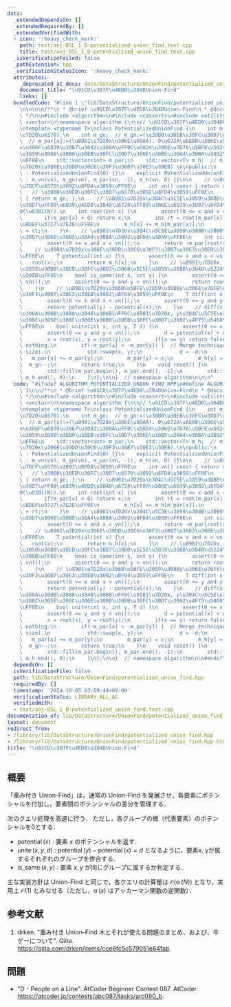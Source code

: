 ```yaml
---
data:
  _extendedDependsOn: []
  _extendedRequiredBy: []
  _extendedVerifiedWith:
  - icon: ':heavy_check_mark:'
    path: test/aoj-DSL_1_B-potentialized_union_find.test.cpp
    title: test/aoj-DSL_1_B-potentialized_union_find.test.cpp
  _isVerificationFailed: false
  _pathExtension: hpp
  _verificationStatusIcon: ':heavy_check_mark:'
  attributes:
    _deprecated_at_docs: docs/DataStructure/UnionFind/potentialized_union_find.md
    document_title: "\u91CD\u307F\u4ED8\u304DUnion-Find"
    links: []
  bundledCode: "#line 1 \"lib/DataStructure/UnionFind/potentialized_union_find.hpp\"\
    \n\n\n\n/**\n * @brief \u91CD\u307F\u4ED8\u304DUnion-Find\n * @docs docs/DataStructure/UnionFind/potentialized_union_find.md\n\
    \ */\n\n#include <algorithm>\n#include <cassert>\n#include <utility>\n#include\
    \ <vector>\n\nnamespace algorithm {\n\n// \u91CD\u307F\u4ED8\u304DUnion-Find\uFF0E\
    \ntemplate <typename T>\nclass PotentializedUnionFind {\n    int m_vn;  // m_vn:=(\u8981\
    \u7D20\u6570).\n    int m_gn;  // m_gn:=(\u30B0\u30EB\u30FC\u30D7\u6570).\n  \
    \  // m_par[x]:=(\u8981\u7D20x\u306E\u89AA). 0\u672A\u6E80\u306E\u5834\u5408\uFF0C\
    x\u306F\u6839\u3067\u3042\u308A\uFF0C\u5024\u306E\u7D76\u5BFE\u5024\u306F\u5C5E\
    \u3059\u308B\u30B0\u30EB\u30FC\u30D7\u306E\u30B5\u30A4\u30BA\u3092\u8868\u3059\
    \uFF0E\n    std::vector<int> m_par;\n    std::vector<T> m_h;  // m_h[x]:=(\u8981\
    \u7D20x\u306E\u30DD\u30C6\u30F3\u30B7\u30E3\u30EB).\n\npublic:\n    PotentializedUnionFind()\
    \ : PotentializedUnionFind(0) {}\n    explicit PotentializedUnionFind(size_t vn)\
    \ : m_vn(vn), m_gn(vn), m_par(vn, -1), m_h(vn, 0) {}\n\n    // \u8981\u7D20\u306E\
    \u7DCF\u6570\u3092\u8FD4\u3059\uFF0E\n    int vn() const { return m_vn; };\n \
    \   // \u30B0\u30EB\u30FC\u30D7\u6570\u3092\u8FD4\u3059\uFF0E\n    int gn() const\
    \ { return m_gn; };\n    // \u8981\u7D20x\u304C\u5C5E\u3059\u308B\u30B0\u30EB\u30FC\
    \u30D7\uFF08\u6839\u4ED8\u304D\u6728\uFF09\u306E\u6839\u3092\u8FD4\u3059\uFF0E\
    O(\u03B1(N)).\n    int root(int x) {\n        assert(0 <= x and x < vn());\n \
    \       if(m_par[x] < 0) return x;\n        int rt = root(m_par[x]);  // \u7D4C\
    \u8DEF\u5727\u7E2E\uFF0E\n        m_h[x] += m_h[m_par[x]];\n        return m_par[x]\
    \ = rt;\n    }\n    // \u8981\u7D20x\u304C\u5C5E\u3059\u308B\u30B0\u30EB\u30FC\
    \u30D7\u306E\u30B5\u30A4\u30BA\u3092\u8FD4\u3059\uFF0E\n    int size(int x) {\n\
    \        assert(0 <= x and x < vn());\n        return -m_par[root(x)];\n    }\n\
    \    // \u8981\u7D20x\u306E\u30DD\u30C6\u30F3\u30B7\u30E3\u30EB\u3092\u8FD4\u3059\
    \uFF0E\n    T potential(int x) {\n        assert(0 <= x and x < vn());\n     \
    \   root(x);\n        return m_h[x];\n    }\n    // \u8981\u7D20x, y\u304C\u540C\
    \u3058\u30B0\u30EB\u30FC\u30D7\u306B\u5C5E\u3059\u308B\u304B\u5224\u5B9A\u3059\
    \u308B\uFF0E\n    bool is_same(int x, int y) {\n        assert(0 <= x and x <\
    \ vn());\n        assert(0 <= y and y < vn());\n        return root(x) == root(y);\n\
    \    }\n    // \u8981\u7D20x\u306B\u5BFE\u3059\u308By\u306E\u76F8\u5BFE\u30DD\u30C6\
    \u30F3\u30B7\u30E3\u30EB\u3092\u8FD4\u3059\uFF0E\n    T diff(int x, int y) {\n\
    \        assert(0 <= x and x < vn());\n        assert(0 <= y and y < vn());\n\
    \        return potential(y) - potential(x);\n    }\n    // diff(x,y)==d \u3068\
    \u306A\u308B\u3088\u3046\u306B\uFF0C\u8981\u7D20x, y\u304C\u5C5E\u3059\u308B\u305D\
    \u308C\u305E\u308C\u306E\u30B0\u30EB\u30FC\u30D7\u3092\u4F75\u5408\u3059\u308B\
    \uFF0E\n    bool unite(int x, int y, T d) {\n        assert(0 <= x and x < vn());\n\
    \        assert(0 <= y and y < vn());\n        d = potential(x) + d - potential(y);\n\
    \        x = root(x), y = root(y);\n        if(x == y) return false;     // Do\
    \ nothing.\n        if(-m_par[x] < -m_par[y]) {  // Merge technique (union by\
    \ size).\n            std::swap(x, y);\n            d = -d;\n        }\n     \
    \   m_par[x] += m_par[y];\n        m_par[y] = x;\n        m_h[y] = d;\n      \
    \  m_gn--;\n        return true;\n    }\n    void reset() {\n        m_gn = vn();\n\
    \        std::fill(m_par.begin(), m_par.end(), -1);\n        std::fill(m_h.begin(),\
    \ m_h.end(), 0);\n    }\n};\n\n}  // namespace algorithm\n\n\n"
  code: "#ifndef ALGORITHM_POTENTIALIZED_UNION_FIND_HPP\n#define ALGORITHM_POTENTIALIZED_UNION_FIND_HPP\
    \ 1\n\n/**\n * @brief \u91CD\u307F\u4ED8\u304DUnion-Find\n * @docs docs/DataStructure/UnionFind/potentialized_union_find.md\n\
    \ */\n\n#include <algorithm>\n#include <cassert>\n#include <utility>\n#include\
    \ <vector>\n\nnamespace algorithm {\n\n// \u91CD\u307F\u4ED8\u304DUnion-Find\uFF0E\
    \ntemplate <typename T>\nclass PotentializedUnionFind {\n    int m_vn;  // m_vn:=(\u8981\
    \u7D20\u6570).\n    int m_gn;  // m_gn:=(\u30B0\u30EB\u30FC\u30D7\u6570).\n  \
    \  // m_par[x]:=(\u8981\u7D20x\u306E\u89AA). 0\u672A\u6E80\u306E\u5834\u5408\uFF0C\
    x\u306F\u6839\u3067\u3042\u308A\uFF0C\u5024\u306E\u7D76\u5BFE\u5024\u306F\u5C5E\
    \u3059\u308B\u30B0\u30EB\u30FC\u30D7\u306E\u30B5\u30A4\u30BA\u3092\u8868\u3059\
    \uFF0E\n    std::vector<int> m_par;\n    std::vector<T> m_h;  // m_h[x]:=(\u8981\
    \u7D20x\u306E\u30DD\u30C6\u30F3\u30B7\u30E3\u30EB).\n\npublic:\n    PotentializedUnionFind()\
    \ : PotentializedUnionFind(0) {}\n    explicit PotentializedUnionFind(size_t vn)\
    \ : m_vn(vn), m_gn(vn), m_par(vn, -1), m_h(vn, 0) {}\n\n    // \u8981\u7D20\u306E\
    \u7DCF\u6570\u3092\u8FD4\u3059\uFF0E\n    int vn() const { return m_vn; };\n \
    \   // \u30B0\u30EB\u30FC\u30D7\u6570\u3092\u8FD4\u3059\uFF0E\n    int gn() const\
    \ { return m_gn; };\n    // \u8981\u7D20x\u304C\u5C5E\u3059\u308B\u30B0\u30EB\u30FC\
    \u30D7\uFF08\u6839\u4ED8\u304D\u6728\uFF09\u306E\u6839\u3092\u8FD4\u3059\uFF0E\
    O(\u03B1(N)).\n    int root(int x) {\n        assert(0 <= x and x < vn());\n \
    \       if(m_par[x] < 0) return x;\n        int rt = root(m_par[x]);  // \u7D4C\
    \u8DEF\u5727\u7E2E\uFF0E\n        m_h[x] += m_h[m_par[x]];\n        return m_par[x]\
    \ = rt;\n    }\n    // \u8981\u7D20x\u304C\u5C5E\u3059\u308B\u30B0\u30EB\u30FC\
    \u30D7\u306E\u30B5\u30A4\u30BA\u3092\u8FD4\u3059\uFF0E\n    int size(int x) {\n\
    \        assert(0 <= x and x < vn());\n        return -m_par[root(x)];\n    }\n\
    \    // \u8981\u7D20x\u306E\u30DD\u30C6\u30F3\u30B7\u30E3\u30EB\u3092\u8FD4\u3059\
    \uFF0E\n    T potential(int x) {\n        assert(0 <= x and x < vn());\n     \
    \   root(x);\n        return m_h[x];\n    }\n    // \u8981\u7D20x, y\u304C\u540C\
    \u3058\u30B0\u30EB\u30FC\u30D7\u306B\u5C5E\u3059\u308B\u304B\u5224\u5B9A\u3059\
    \u308B\uFF0E\n    bool is_same(int x, int y) {\n        assert(0 <= x and x <\
    \ vn());\n        assert(0 <= y and y < vn());\n        return root(x) == root(y);\n\
    \    }\n    // \u8981\u7D20x\u306B\u5BFE\u3059\u308By\u306E\u76F8\u5BFE\u30DD\u30C6\
    \u30F3\u30B7\u30E3\u30EB\u3092\u8FD4\u3059\uFF0E\n    T diff(int x, int y) {\n\
    \        assert(0 <= x and x < vn());\n        assert(0 <= y and y < vn());\n\
    \        return potential(y) - potential(x);\n    }\n    // diff(x,y)==d \u3068\
    \u306A\u308B\u3088\u3046\u306B\uFF0C\u8981\u7D20x, y\u304C\u5C5E\u3059\u308B\u305D\
    \u308C\u305E\u308C\u306E\u30B0\u30EB\u30FC\u30D7\u3092\u4F75\u5408\u3059\u308B\
    \uFF0E\n    bool unite(int x, int y, T d) {\n        assert(0 <= x and x < vn());\n\
    \        assert(0 <= y and y < vn());\n        d = potential(x) + d - potential(y);\n\
    \        x = root(x), y = root(y);\n        if(x == y) return false;     // Do\
    \ nothing.\n        if(-m_par[x] < -m_par[y]) {  // Merge technique (union by\
    \ size).\n            std::swap(x, y);\n            d = -d;\n        }\n     \
    \   m_par[x] += m_par[y];\n        m_par[y] = x;\n        m_h[y] = d;\n      \
    \  m_gn--;\n        return true;\n    }\n    void reset() {\n        m_gn = vn();\n\
    \        std::fill(m_par.begin(), m_par.end(), -1);\n        std::fill(m_h.begin(),\
    \ m_h.end(), 0);\n    }\n};\n\n}  // namespace algorithm\n\n#endif\n"
  dependsOn: []
  isVerificationFile: false
  path: lib/DataStructure/UnionFind/potentialized_union_find.hpp
  requiredBy: []
  timestamp: '2024-10-05 03:59:44+09:00'
  verificationStatus: LIBRARY_ALL_AC
  verifiedWith:
  - test/aoj-DSL_1_B-potentialized_union_find.test.cpp
documentation_of: lib/DataStructure/UnionFind/potentialized_union_find.hpp
layout: document
redirect_from:
- /library/lib/DataStructure/UnionFind/potentialized_union_find.hpp
- /library/lib/DataStructure/UnionFind/potentialized_union_find.hpp.html
title: "\u91CD\u307F\u4ED8\u304DUnion-Find"
---
```

## 概要

「重み付き Union-Find」は，通常の Union-Find を発展させ，各要素にポテンシャルを付加し，要素間のポテンシャルの差分を管理する．

次のクエリ処理を高速に行う．
ただし，各グループの根（代表要素）のポテンシャルを0とする．

- $\operatorname{potential}(x)$ : 要素 $x$ のポテンシャルを返す．
- $\operatorname{unite}(x, y, d)$ : $\operatorname{potential}(y)-\operatorname{potential}(x)=d$ となるように，要素x, yが属するそれぞれのグループを併合する．
- $\operatorname{is\_same}(x, y)$ : 要素 $x, y$ が同じグループに属するか判定する．

主な実装方針は Union-Find と同じで，各クエリの計算量は $\mathcal{O}(\operatorname{\alpha}(N))$ となり，実用上  $\mathcal{O}(1)$ とみなせる（ただし，$\operatorname{\alpha}(x)$ はアッカーマン関数の逆関数）．


## 参考文献

1. drken. "重み付き Union-Find 木とそれが使える問題のまとめ、および、牛ゲーについて". Qiita. <https://qiita.com/drken/items/cce6fc5c579051e64fab>.


## 問題

- "D - People on a Line". AtCoder Beginner Contest 087. AtCoder. <https://atcoder.jp/contests/abc087/tasks/arc090_b>.
